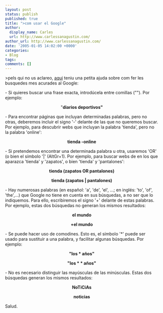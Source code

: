 ```yaml
---
layout: post
status: publish
published: true
title: ">com usar el Google"
author:
  display_name: Carles
  url: http://www.carlessanagustin.com/
author_url: http://www.carlessanagustin.com/
date: '2005-01-05 14:02:00 +0000'
categories:
- Blog
tags:
comments: []
---
```

<p>>pels qui no us aclareo, <a href="http://google.dirson.com/trucos.php" target="_blank">aqui</a> teniu una petita ajuda sobre com fer les busquedes mes acurades al Google:</p>
<p>- Si quieres buscar una frase exacta, introd&uacute;cela entre comillas (""). Por ejemplo:</p>
<div style="text-align:center;">               "<span style="font-weight:bold;">diarios deportivos"</span></p>
</div>
<p>- Para encontrar p&aacute;ginas que incluyan determinadas palabras, pero no otras, deberemos incluir el signo '-' delante de las que no queremos buscar. Por ejemplo, para descubrir webs que incluyan la palabra 'tienda', pero no la palabra 'online':</p>
<div style="text-align:center;"><span style="font-weight:bold;">                tienda -online</span></p>
</div>
<div style="text-align:center;">
<div style="text-align:left;">- Si pretendemos encontrar una determinada palabra u otra, usaremos 'OR' (o bien el s&iacute;mbolo '|' (AltGr+1). Por ejemplo, para buscar webs de en los que aparazca 'tienda' y 'zapatos', o bien 'tienda' y 'pantalones':</span></p>
</div>
<p> <span style="font-weight:bold;">                tienda (zapatos OR pantalones)</span></p>
<p><span style="font-weight:bold;">                tienda (zapatos | pantalones)</span></p>
</div>
<p>- Hay numerosas palabras (en espa&ntilde;ol: 'a', 'de', 'el', ...; en ingl&eacute;s: 'to', 'of', 'the',...) que Google no tiene en cuenta en sus b&uacute;squedas, a no ser que lo indiquemos. Para ello, escribiremos el signo '+' delante de estas palabras. Por ejemplo, estas dos b&uacute;squedas no generan los mismos resultados:</p>
<div style="text-align:center;"><span style="font-weight:bold;">                el mundo</span></p>
<p><span style="font-weight:bold;">                +el mundo</span></p>
</div>
<p>- Se puede hacer uso de comodines. Esto es, el s&iacute;mbolo '*' puede ser usado para sustituir a una palabra, y facilitar algunas b&uacute;squedas. Por ejemplo:</p>
<div style="text-align:center;"><span style="font-weight:bold;">                "los * a&ntilde;os"</span></p>
<p><span style="font-weight:bold;">                "los * * a&ntilde;os"</span></p>
</div>
<p>- No es necesario distinguir las may&uacute;sculas de las min&uacute;sculas. Estas dos b&uacute;squedas generan los mismos resultados:</p>
<div style="text-align:center;"><span style="font-weight:bold;">                NoTiCiAs</span></p>
<p><span style="font-weight:bold;">                noticias</span></p>
</div>
<p>Salud.</p>
